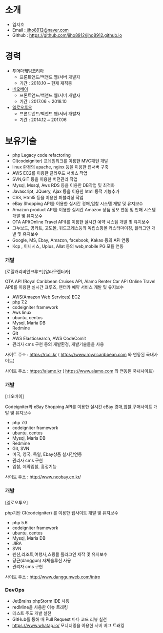 # 소개

* 임지호
* Email : jiho8912@naver.com
* Github : https://github.com/jiho8912/jiho8912.github.io


# 경력
* [투어마케팅코리아](https://rccl.kr)
    - 프론트앤드/백앤드 웹/서버 개발자
    - 기간 : 2018.10 ~ 현재 재직중
* [네오베이](https://neobay.co.kr)
    - 프론트앤드/백앤드 웹/서버 개발자
    - 기간 : 2017.06 ~ 2018.10
* [옐로오투오](http://www.yelloo2o.com/kr/)
    - 프론트앤드/백앤드 웹/서버 개발자
    - 기간 : 2014.12 ~ 2017.06

# 보유기술
- php Legacy code refactoring
- CI(codeigniter) 프레임워크를 이용한 MVC패턴 개발
- linux 환경의 apache, nginx 등을 이용한 웹서버 구축
- AWS EC2를 이용한 클라우드 서비스 작업
- SVN,GIT 등을 이용한 버전관리 작업
- Mysql, Mssql, Aws RDS 등을 이용한 DB작업 및 최적화
- Javascript, JQuery, Ajax 등을 이용한 html 동적 기능추가
- CSS, Html5 등을 이용한 퍼블리싱 작업
- eBay Shopping API를 이용한 실시간 경매,입찰 시스템 개발 및 유지보수
- Amazon product API를 이용한 실시간 Amazon 상품 정보 연동 및 판매 시스템 개발 및 유지보수
- OTA API(Online Travel API)를 이용한 실시간 예약 시스템 개발 및 유지보수
- 그누보드, 영카트, 고도몰, 워드프레스등의 독립쇼핑몰 커스터마이징, 플러그인 개발 및 유지보수
- Google, MS, Ebay, Amazon, facebook, Kakao 등의 API 연동
- Kcp , 이니시스, Uplus, Allat 등의 web,mobile PG 모듈 연동


### 개발 
[로얄캐리비안크루즈][알라모렌터카]

OTA API (Royal Caribbean Cruises API, Alamo Renter Car API Online Travel API)를 이용한
실시간 크루즈, 렌터카 예약 서비스 개발 및 유지보수
- AWS(Amazon Web Services) EC2
- php 7.2
- codeigniter framework
- Aws linux
- ubuntu, centos
- Mysql, Maria DB
- Redmine
- Git
- AWS Elasticsearch, AWS CodeComit
- 관리자 cms 구현
등의 개발환경, 개발기술들을 사용

사이트 주소 : https://rccl.kr ( https://www.royalcaribbean.com 와 연동된 국내사이트)

사이트 주소 : https://alamo.kr ( https://www.alamo.com 와 연동된 국내사이트)

### 개발 
[네오베이]

Codeigniter와 eBay Shopping API를 이용한 실시간 eBay 경매,입찰,구매사이트 개발 및 유지보수
- php 7.0
- codeigniter framework
- ubuntu, centos
- Mysql, Maria DB
- Redmine
- Git, SVN
- 미국, 영국, 독일, Ebay상품 실시간연동
- 관리자 cms 구현
- 입찰, 예약입찰, 흥정기능

사이트 주소 : http://www.neobay.co.kr/

### 개발 
[옐로오투오]

php기반 CI(codeigniter) 를 이용한 웹사이트 개발 및 유지보수
- php 5.6
- codeigniter framework
- ubuntu, centos
- Mysql, Maria DB
- JIRA
- SVN
- 펜션,리조트,여행사,쇼핑몰 플러그인 제작 및 유지보수
- 당근(danggun) 자체솔루션 사용
- 관리자 cms 구현

사이트 주소 : http://www.danggunweb.com/intro

### DevOps
- JetBrains phpStorm IDE 사용
- redMine을 사용한 이슈 트래킹
- 테스트 주도 개발 실천
- GitHub를 통해 매 Pull Request 마다 코드 리뷰 실천
- https://www.whatap.io/ 모니터링을 이용한 서버 버그 트래킹
